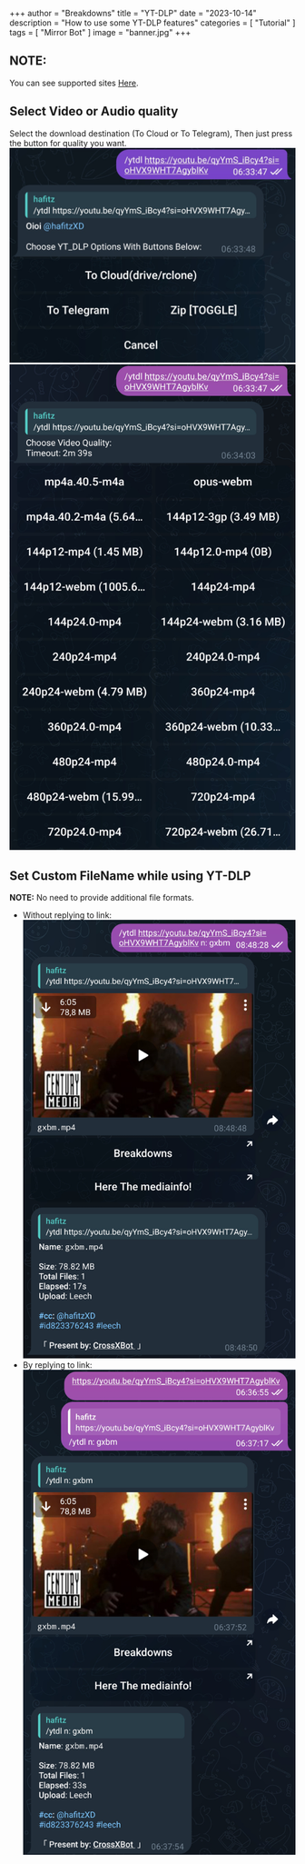 +++
author = "Breakdowns"
title = "YT-DLP"
date = "2023-10-14"
description = "How to use some YT-DLP features"
categories = [
    "Tutorial"
]
tags = [
    "Mirror Bot"
]
image = "banner.jpg"
+++

## NOTE:
You can see supported sites [Here](https://github.com/yt-dlp/yt-dlp/blob/master/supportedsites.md).

## Select Video or Audio quality
Select the download destination (To Cloud or To Telegram), Then just press the button for quality you want.
![Preview](select-quality-1.jpg)
![Preview](select-quality-2.jpg)

## Set Custom FileName while using YT-DLP
**NOTE:** No need to provide additional file formats.
- Without replying to link:
![Preview](ytdlp-custom-filename-without-reply.jpg)
- By replying to link:
![Preview](ytdlp-custom-filename-with-reply.jpg)
